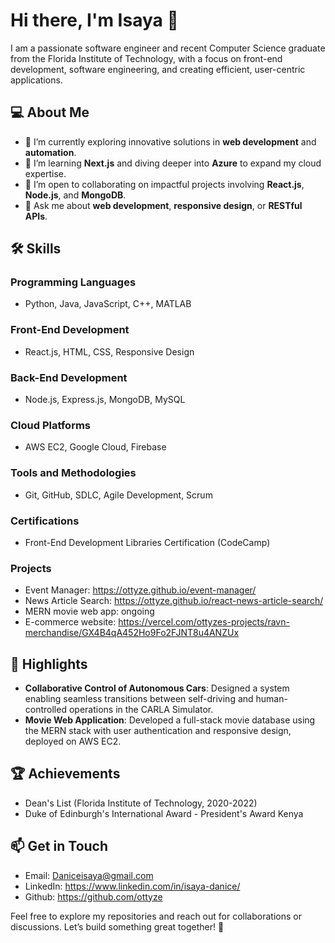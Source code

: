 # Hi there, I'm Isaya 👋

I am a passionate software engineer and recent Computer Science graduate from the Florida Institute of Technology, with a focus on front-end development, software engineering, and creating efficient, user-centric applications. 

## 💻 About Me
- 🔭 I’m currently exploring innovative solutions in **web development** and **automation**.
- 🌱 I’m learning **Next.js** and diving deeper into **Azure** to expand my cloud expertise.
- 👯 I’m open to collaborating on impactful projects involving **React.js**, **Node.js**, and **MongoDB**.
- 💬 Ask me about **web development**, **responsive design**, or **RESTful APIs**.

## 🛠️ Skills
### Programming Languages
- Python, Java, JavaScript, C++, MATLAB

### Front-End Development
- React.js, HTML, CSS, Responsive Design

### Back-End Development
- Node.js, Express.js, MongoDB, MySQL

### Cloud Platforms
- AWS EC2, Google Cloud, Firebase

### Tools and Methodologies
- Git, GitHub, SDLC, Agile Development, Scrum

### Certifications
- Front-End Development Libraries Certification (CodeCamp)

### Projects
- Event Manager: https://ottyze.github.io/event-manager/
- News Article Search: https://ottyze.github.io/react-news-article-search/
- MERN movie web app: ongoing
- E-commerce website: https://vercel.com/ottyzes-projects/ravn-merchandise/GX4B4qA452Ho9Fo2FJNT8u4ANZUx

## 🌟 Highlights
- **Collaborative Control of Autonomous Cars**: Designed a system enabling seamless transitions between self-driving and human-controlled operations in the CARLA Simulator.
- **Movie Web Application**: Developed a full-stack movie database using the MERN stack with user authentication and responsive design, deployed on AWS EC2.

## 🏆 Achievements
- Dean's List (Florida Institute of Technology, 2020-2022)
- Duke of Edinburgh's International Award - President's Award Kenya

## 📫 Get in Touch
- Email: Daniceisaya@gmail.com
- LinkedIn: https://www.linkedin.com/in/isaya-danice/
- Github: https://github.com/ottyze
  

Feel free to explore my repositories and reach out for collaborations or discussions. Let’s build something great together! 🚀
